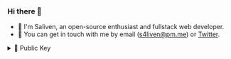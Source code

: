 ### Hi there 👋
- 🔭 I'm Saliven, an open-source enthusiast and fullstack web developer.
- 💬 You can get in touch with me by email (s4liven@pm.me) or [Twitter](https://twitter.com/s4liven "Twitter").
 <details>
 <summary>🔐 Public Key</summary>
  
 #### Finger print
 ```
 74EAD03AE2FA98D9BAFAAAB04A37D2898FA19924
 ```
 #### [Keybase](https://keybase.io/saliven)
 </details>
